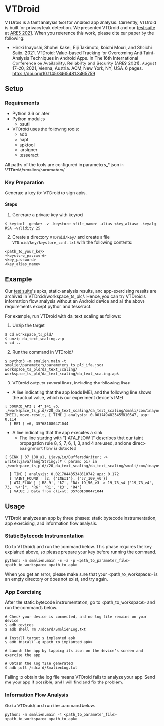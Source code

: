 # VTDroid

VTDroid is a taint analysis tool for Android app analysis. Currently, VTDroid is built for privacy leak detection. We presented VTDroid and our [test suite](https://github.com/SaitoLab-Nitech/ATATechniques) at [ARES 2021](https://www.ares-conference.eu/). When you reference this work, please cite our paper by the following:

- Hiroki Inayoshi, Shohei Kakei, Eiji Takimoto, Koichi Mouri, and Shoichi Saito. 2021. VTDroid: Value-based Tracking for Overcoming Anti-Taint-Analysis Techniques in Android Apps. In The 16th International Conference on Availability, Reliability and Security (ARES 2021), August 17–20, 2021, Vienna, Austria. ACM, New York, NY, USA, 6 pages. https://doi.org/10.1145/3465481.3465759

## Setup

### Requirements
- Python 3.6 or later
- Python modules
    - psutil
- VTDroid uses the following tools:
    - adb
    - aapt
    - apktool
    - jarsigner
    - tesseract

All paths of the tools are configured in parameters_*.json in VTDroid/smalien/parameters/.

### Key Preparation

Generate a key for VTDroid to sign apks.

#### Steps

1. Generate a private key with keytool

```
$ keytool -genkey -v -keystore <file_name> -alias <key_alias> -keyalg RSA -validity 25
```

2. Create a directory ```VTDroid/key/``` and create a file ```VTDroid/key/keystore_conf.txt``` with the following contents:

```
<path_to_your_key>
<keystore_password>
<key_password>
<key_alias_name>
```

## Example

Our [test suite](https://github.com/SaitoLab-Nitech/ATATechniques)'s apks, static-analysis results, and app-exercising results are archived in VTDroid/workspace_ts_pld/. Hence, you can try VTDroid's information flow analysis without an Android device and all the above requirements except python and tesseract.

For example, run VTDroid with da_text_scaling as follows:

1. Unzip the target

```
$ cd workspace_ts_pld/
$ unzip da_text_scaling.zip
$ cd ..
```

2. Run the command in VTDroid/

```
$ python3 -m smalien.main -t smalien/parameters/parameters_ts_pld_ifa.json workspace_ts_pld/da_text_scaling/ workspace_ts_pld/da_text_scaling/da_text_scaling.apk
```

3. VTDroid outputs several lines, including the following lines

- A line indicating that the app loads IMEI, and the following line shows the actual value, which is our experiment device's IMEI

```
[ SOURCE_API ] 47_141_v6, ./workspace_ts_pld//20_da_text_scaling/da_text_scaling/smali/com/inayoshi/atatechniques/MainActivity.smali, IMEI1, move-result, [ TIME ] analysis: 0.0015494823455810547, app: 0.114
  [ RET ] v6, 357681080471044
```

- A line indicating that the app executes a sink
    - The line starting with "[ ATA_FLOW ]" describes that our taint propagation rule 8, 9, 7, 6, 1, 3, and 4 are used, and one direct-assignment flow is detected 

```
[ SINK ] 37_188_p1, Ljava/io/BufferedWriter; -> write(Ljava/lang/String;)V ( param: p1) in ./workspace_ts_pld//20_da_text_scaling/da_text_scaling/smali/com/inayoshi/atatechniques/Server.smali

  [ TIME ] analysis: 0.021704435348510742 app: 0.172
  [ TAINT_FOUND ] [2, {'IMEI1'}, {'37_109_v0'}]
  [ ATA_FLOW ] ['R8-9', 'R7', "DA: 19_56_v3 -> 19_73_v4 ['19_73_v4', 73, 'v4']", 'R6', 'R1', 'R3', 'R4']
  [ VALUE ] Data from client: 357681080471044
```

## Usage

VTDroid analyzes an app by three phases: static bytecode instrumentation, app exercising, and information flow analysis.

### Static Bytecode Instrumentation

Go to VTDroid/ and run the command below. This phase requires the key explained above, so please prepare your key before running the command.

```
python3 -m smalien.main -u -a -p <path_to_parameter_file> <path_to_workspace> <path_to_apk>
```

When you get an error, please make sure that your <path_to_workspace> is an empty directory or does not exist, and try again.

### App Exercising

After the static bytecode instrumentation, go to <path_to_workspace> and run the commands below.

```
# Check your device is connected, and no log file remains on your device
$ adb devices
$ adb shell rm /sdcard/SmalienLog.txt

# Install target's implanted apk
$ adb install -g <path_to_implanted_apk>

# Launch the app by tapping its icon on the device's screen and exercise the app

# Obtain the log file generated
$ adb pull /sdcard/SmalienLog.txt
```

Failing to obtain the log file means VTDroid fails to analyze your app. Send me your app if possible, and I will find and fix the problem.

### Information Flow Analysis

Go to VTDroid/ and run the command below.

```
python3 -m smalien.main -t <path_to_parameter_file> <path_to_workspace> <path_to_apk>
```
